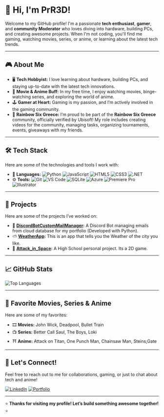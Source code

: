 # 👋 Hi, I'm **PrR3D**!

Welcome to my GitHub profile! I'm a passionate **tech enthusiast**, **gamer**, and **community Moderator** who loves diving into hardware, building PCs, and creating awesome projects. When I'm not coding, you'll find me gaming, watching movies, series, or anime, or learning about the latest tech trends.

---

## 🎮 **About Me**

- 🖥️ **Tech Hobbyist:** I love learning about hardware, building PCs, and staying up-to-date with the latest tech innovations.
- 🎥 **Movie & Anime Buff:** In my free time, I enjoy watching movies, binge-watching series, and exploring the world of anime.
- 🕹️ **Gamer at Heart:** Gaming is my passion, and I’m actively involved in the gaming community.
- 🌈 **Rainbow Six Greece:** I’m proud to be part of the **Rainbow Six Greece** community, officially verified by Ubisoft! My role includes creating videos for the community, managing tasks, organizing tournaments, events, giveaways with my friends.

---

## 🛠️ **Tech Stack**

Here are some of the technologies and tools I work with:

- 📝 **Languages:** ![Python](https://img.shields.io/badge/-Python-3776AB?logo=python&logoColor=white) ![JavaScript](https://img.shields.io/badge/-JavaScript-F7DF1E?logo=javascript&logoColor=black) ![HTML5](https://img.shields.io/badge/-HTML5-E34F26?logo=html5&logoColor=white) ![CSS3](https://img.shields.io/badge/-CSS3-1572B6?logo=css3&logoColor=white) ![.NET](https://img.shields.io/badge/-.NET-512BD4?logo=dotnet&logoColor=white)
- ⚙️ **Tools:** ![Git](https://img.shields.io/badge/-Git-F05032?logo=git&logoColor=white) ![VS Code](https://img.shields.io/badge/-VS%20Code-007ACC?logo=visual-studio-code&logoColor=white) ![SQLite](https://img.shields.io/badge/-SQLite-003B57?logo=sqlite&logoColor=white) ![Azure](https://img.shields.io/badge/-Azure-0089D6?logo=microsoft-azure&logoColor=white) ![Premiere Pro](https://img.shields.io/badge/-Premiere%20Pro-9999FF?logo=adobe-premiere-pro&logoColor=white) ![Illustrator](https://img.shields.io/badge/-Illustrator-FF9A00?logo=adobe-illustrator&logoColor=white)
---

## 🚀 **Projects**

Here are some of the projects I’ve worked on:

- 🤖 **[DiscordBotCustomMailManager](https://github.com/PrR3D/DiscordBotCustomMailManager):** A Discord Bot managing emails from cloud database for my portfolio (Developed with Python). 
- ⛅ **[WeatherApp](https://github.com/PrR3D/WeatherApp):** This is an app that tells you the Weather of the city you like.
- 👾 **[Attack_in_Space](https://github.com/PrR3D/Python_Attack_in_Space):** A High School personal project. Its a 2D game.

---

## 📈 **GitHub Stats**

<!-- ![Your GitHub Stats](https://github-readme-stats.vercel.app/api?username=PrR3D&show_icons=true&theme=radical) -->

![Top Languages](https://github-readme-stats.vercel.app/api/top-langs/?username=PrR3D&layout=compact&theme=radical)

---

## 🎥 **Favorite Movies, Series & Anime**

Here are some of my favorites:
- 🎞️ **Movies:** John Wick, Deadpool, Bullet Train
- 📺 **Series:** Better Call Saul, The Boys, Loki
- ⛩️ **Anime:** Attack on Titan, One Punch Man, Chainsaw Man, Steins;Gate

---

## 🤝 **Let's Connect!**

Feel free to reach out to me for collaborations, gaming, or just to chat about tech and anime!

[![LinkedIn](https://img.shields.io/badge/-LinkedIn-0A66C2?logo=linkedin&logoColor=white)](https://www.linkedin.com/in/apostolos-petrokokkinos/) [![Portfolio](https://img.shields.io/badge/-Portfolio-000000?style=flat-square&logo=www&logoColor=white)](https://petrokokkinos.gr)

---

⭐ **Thanks for visiting my profile! Let’s build something awesome together!** ⭐
